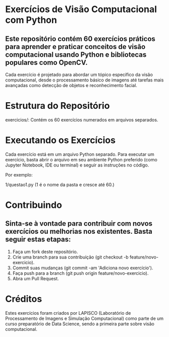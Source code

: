 # Exercícios de Visão Computacional com Python
## Este repositório contém 60 exercícios práticos para aprender e praticar conceitos de visão computacional usando Python e bibliotecas populares como OpenCV.

Cada exercício é projetado para abordar um tópico específico da visão computacional, desde o processamento básico de imagens até tarefas mais avançadas como detecção de objetos e reconhecimento facial.

# Estrutura do Repositório
exercicios/: Contém os 60 exercícios numerados em arquivos separados.

# Executando os Exercícios
Cada exercício está em um arquivo Python separado. Para executar um exercício, basta abrir o arquivo em seu ambiente Python preferido (como Jupyter Notebook, IDE ou terminal) e seguir as instruções no código.

Por exemplo:

1/questao1.py (1 é o nome da pasta e cresce até 60.)

# Contribuindo
## Sinta-se à vontade para contribuir com novos exercícios ou melhorias nos existentes. Basta seguir estas etapas:

1. Faça um fork deste repositório.
2. Crie uma branch para sua contribuição (git checkout -b feature/novo-exercicio).
3. Commit suas mudanças (git commit -am 'Adiciona novo exercício').
4. Faça push para a branch (git push origin feature/novo-exercicio).
5. Abra um Pull Request.

# Créditos
Estes exercícios foram criados por LAPISCO (Laboratório de Processamento de Imagens e Simulação Computacional) como parte de um curso preparatório de Data Science, sendo a primeira parte sobre visão computacional.
